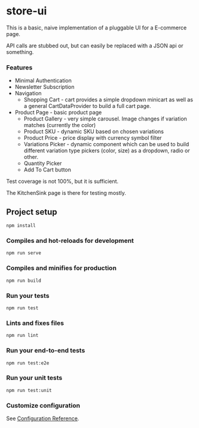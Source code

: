 # store-ui

This is a basic, naive implementation of a pluggable UI for a E-commerce page. 

API calls are stubbed out, but can easily be replaced with a JSON api or something.


### Features

- Minimal Authentication
- Newsletter Subscription
- Navigation
  - Shopping Cart - cart provides a simple dropdown minicart as well as a general CartDataProvider to build a full cart page.
- Product Page - basic product page
  - Product Gallery - very simple carousel. Image changes if variation matches (currently the color)
  - Product SKU - dynamic SKU based on chosen variations
  - Product Price - price display with currency symbol filter
  - Variations Picker - dynamic component which can be used to build different variation type pickers (color, size) as a dropdown, radio or other.
  - Quantity Picker
  - Add To Cart button

Test coverage is not 100%, but it is sufficient.

The KitchenSink page is there for testing mostly.

## Project setup
```
npm install
```

### Compiles and hot-reloads for development
```
npm run serve
```

### Compiles and minifies for production
```
npm run build
```

### Run your tests
```
npm run test
```

### Lints and fixes files
```
npm run lint
```

### Run your end-to-end tests
```
npm run test:e2e
```

### Run your unit tests
```
npm run test:unit
```

### Customize configuration
See [Configuration Reference](https://cli.vuejs.org/config/).
